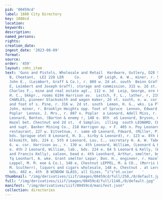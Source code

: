 ```yaml
---
pid: '00459cd'
label: 1880 City Directory
key: 1880cd
location: 
keywords: 
description: 
named_persons: 
rights: 
creation_date: 
ingest_date: '2023-08-09'
format: 
source: 
order: '459'
layout: cmhc_item
text: 'Guns and Pistols, Wholesale and Retail  Hardware, Gutlery, O28 Sb Gtiveve As7
  B, Cheetant,  LEI 228 LER     Co.        QP Leigh, A. W., miner, r. 520 e. Sth  Leimbert,
  John E., (Leimbert, Graff & Co.), r. 809 w. 2d at. south  Beinn Graff & Co., (John
  E, Leimbert and Joseph Graff), storage and commission, 315 w. 2d st. south  Leimer,
  Charles F., mine and real estate agt., 112 e. 3d  Leip, George, ere Clarendon Hotel  Leistikow,
  H. C., bkkpr., rooms 6194 Harrison av.  Leitch, F, L., lather, r, 219 w. 8th  LEITZMAN,
  CHARLES, pioneer blacksmith and wagon maker, 2d st. south, o. w. cor. Leiter av.
  and foot of s. Pine, r. 316 w. 2d st. south  Lemon, H. G., wks. La Plata smelter  Lenhoff,
  John, miner, r. Brooklyn Heights opp. foot of Spruce  Lennon, Edward, r. 608 n.
  Poplar  Lennox, J. Mrs., r. 807 n. Poplar  a Leonard, Adell Miss, r. 227 w. 2d  #
  Leonard, Benton, (Barton & enemy r, 148 e. 8th  oS Leonard, Bryson, miner, bds.
  Hazel bet. Chestnut and 2d st,  d Samplin;  illing  south LEONARD, CHARLES H., contractor
  and supt. Banker Mining Co., 218 Harrigon ay. + F. 405 n. Poy Leonard, Edgar R.,
  restaurant, 227 w. Eitsetnue, r. same oD Leonard, Fdward, (Miller, Pierson & Leonard),
  bds. Sprague otel 8 Leonard, H. D., kirby & Leonard), r. 123 w. 8th Leonard, Jobn,
  blksmith, bds. 224 ¢. 5th 4 Leonard, Lou. C., secretary H. A. W. Tabor, Chestnut
  6. w. cor. Harrison av., r. 130 w. 4th Leonard, William, (Leonard & Kelly), head
  e. 4th J Leonard, William, lab., bds. 224 e. 64 5 Leonard & Kelly, (William Leonard
  and Francis Kelly), saloon, bead e. 4th Leonhard, Arthur, smelter, bds. 420 w. Chestnut
  fq Leonhart, A. wke. Grant smelter Lepar, Don. H., engineer, r. Hazel nr. 17th <d
  Leppel, M. M. eee & Co.), 148 e, Chestnut LEPPEL, M. & CO., (Morris Leppel and I.
  M. Sculherr), liquors and cigars wholesale, 148 e, Chestnut . at Leroy, E., carpenter,
  bds. 402 e. 4th  B WINDOW GLASS, all Sizes, “i°s"ot.ucier    '
thumbnail: "/img/derivatives/iiif/images/00459cd/full/250,/0/default.jpg"
full: "/img/derivatives/iiif/images/00459cd/full/1140,/0/default.jpg"
manifest: "/img/derivatives/iiif/00459cd/manifest.json"
collection: directories
---
```

